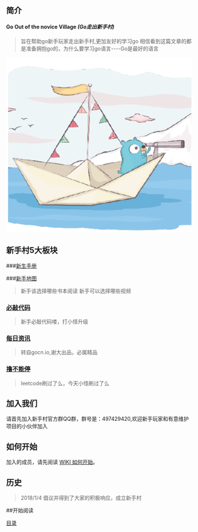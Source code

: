 简介
-------------------------------
#### Go Out of the novice Village   *(Go走出新手村)*

> 旨在帮助go新手玩家走出新手村,更加友好的学习go
> 相信看到这篇文章的都是准备拥抱go的，为什么要学习go语言----Go是最好的语言

![](GoOOTVN.png)

新手村5大板块
------------------------

###[新生手册](eBook/directory.md)

###[新手地图](eBook/directory.md)

> 新手该选择哪些书本阅读
> 新手可以选择哪些视频

### [必敲代码](eBook/directory.md)
>新手必敲代码喽，打小怪升级

### [每日资讯](https://gocn.io/topic/%E6%AF%8F%E6%97%A5%E6%96%B0%E9%97%BB)
>转自gocn.io,谢大出品，必属精品

### [撸不能停](eBook/directory.md)

>leetcode刷过了么，今天小怪刷过了么

加入我们
-------------------------------

请首先加入新手村官方群QQ群，群号是：497429420,欢迎新手玩家和有意维护项目的小伙伴加入

如何开始
-------------------------------

加入的成员，请先阅读 [WIKI 如何开始](https://github.com/xiaoheigou/GoOOTNV/wiki)。

历史
-------------------------------

> 2018/1/4 倡议并得到了大家的积极响应，成立新手村


##开始阅读

[目录](eBook/directory.md)

